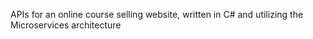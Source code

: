 APIs for an online course selling website, written in C# and utilizing the Microservices architecture
